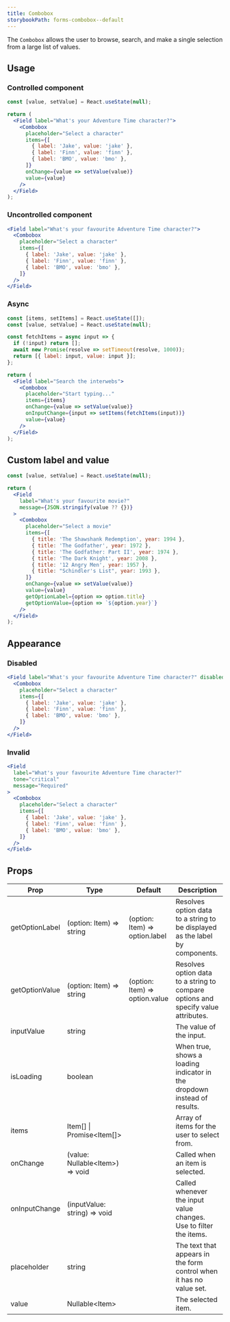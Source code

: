 ```yaml
---
title: Combobox
storybookPath: forms-combobox--default
---
```


The `Combobox` allows the user to browse, search, and make a single selection
from a large list of values.

## Usage

### Controlled component

```jsx live
const [value, setValue] = React.useState(null);

return (
  <Field label="What's your Adventure Time character?">
    <Combobox
      placeholder="Select a character"
      items={[
        { label: 'Jake', value: 'jake' },
        { label: 'Finn', value: 'finn' },
        { label: 'BMO', value: 'bmo' },
      ]}
      onChange={value => setValue(value)}
      value={value}
    />
  </Field>
);
```

### Uncontrolled component

```jsx live
<Field label="What's your favourite Adventure Time character?">
  <Combobox
    placeholder="Select a character"
    items={[
      { label: 'Jake', value: 'jake' },
      { label: 'Finn', value: 'finn' },
      { label: 'BMO', value: 'bmo' },
    ]}
  />
</Field>
```

### Async

```jsx live
const [items, setItems] = React.useState([]);
const [value, setValue] = React.useState(null);

const fetchItems = async input => {
  if (!input) return [];
  await new Promise(resolve => setTimeout(resolve, 1000));
  return [{ label: input, value: input }];
};

return (
  <Field label="Search the interwebs">
    <Combobox
      placeholder="Start typing..."
      items={items}
      onChange={value => setValue(value)}
      onInputChange={input => setItems(fetchItems(input))}
      value={value}
    />
  </Field>
);
```

## Custom label and value

```jsx live
const [value, setValue] = React.useState(null);

return (
  <Field
    label="What's your favourite movie?"
    message={JSON.stringify(value ?? {})}
  >
    <Combobox
      placeholder="Select a movie"
      items={[
        { title: 'The Shawshank Redemption', year: 1994 },
        { title: 'The Godfather', year: 1972 },
        { title: 'The Godfather: Part II', year: 1974 },
        { title: 'The Dark Knight', year: 2008 },
        { title: '12 Angry Men', year: 1957 },
        { title: "Schindler's List", year: 1993 },
      ]}
      onChange={value => setValue(value)}
      value={value}
      getOptionLabel={option => option.title}
      getOptionValue={option => `${option.year}`}
    />
  </Field>
);
```

## Appearance

### Disabled

```jsx live
<Field label="What's your favourite Adventure Time character?" disabled>
  <Combobox
    placeholder="Select a character"
    items={[
      { label: 'Jake', value: 'jake' },
      { label: 'Finn', value: 'finn' },
      { label: 'BMO', value: 'bmo' },
    ]}
  />
</Field>
```

### Invalid

```jsx live
<Field
  label="What's your favourite Adventure Time character?"
  tone="critical"
  message="Required"
>
  <Combobox
    placeholder="Select a character"
    items={[
      { label: 'Jake', value: 'jake' },
      { label: 'Finn', value: 'finn' },
      { label: 'BMO', value: 'bmo' },
    ]}
  />
</Field>
```

## Props

| Prop           | Type                              | Default                        | Description                                                                       |
| -------------- | --------------------------------- | ------------------------------ | --------------------------------------------------------------------------------- |
| getOptionLabel | (option: Item) => string          | (option: Item) => option.label | Resolves option data to a string to be displayed as the label by components.      |
| getOptionValue | (option: Item) => string          | (option: Item) => option.value | Resolves option data to a string to compare options and specify value attributes. |
| inputValue     | string                            |                                | The value of the input.                                                           |
| isLoading      | boolean                           |                                | When true, shows a loading indicator in the dropdown instead of results.          |
| items          | Item[] \| Promise\<Item[]\>       |                                | Array of items for the user to select from.                                       |
| onChange       | (value: Nullable\<Item\>) => void |                                | Called when an item is selected.                                                  |
| onInputChange  | (inputValue: string) => void      |                                | Called whenever the input value changes. Use to filter the items.                 |
| placeholder    | string                            |                                | The text that appears in the form control when it has no value set.               |
| value          | Nullable\<Item\>                  |                                | The selected item.                                                                |

